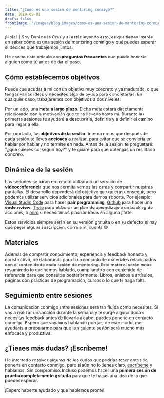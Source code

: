 ```yaml
---
title: "¿Cómo es una sesión de mentoring conmigo?"
date: 2019-09-01
draft: false
frontImage: '/images/blog-images/como-es-una-sesion-de-mentoring-conmigo.jpg'
---
```


¡Hola! 👋 Soy Dani de la Cruz y si estás leyendo esto, es que tienes interés en saber cómo es una sesión de mentoring conmigo y qué puedes esperar si decides que trabajemos juntos.

He escrito este artículo con **preguntas frecuentes** cue puede hacerse alguien como tú antes de dar el paso.

## Cómo establecemos objetivos
Puede que acudas a mi con un objetivo muy concreto y ya madurado, o que tengas varias ideas y necesites algo de ayuda para concretarlas. En cualquier caso, trabajaremos con objetivos a dos niveles:

Por un lado, una **meta a largo plazo**. Dicha meta estará directamente relacionada con la motivación que te ha llevado hasta mi. Durante las primeras sesiones te ayudaré a descubrirla, definirla y a definir el camino para llegar a ella.

Por otro lado, los **objetivos de la sesión**. Intentaremos que después de cada sesión te lleves **acciones** a realizar, para evitar que se convierta en hablar por hablar y no termine en nada. Antes de la sesión, te preguntaré: "¿qué quieres conseguir hoy?" y te guiaré para que obtengas un resultado concreto.

## Dinámica de la sesión
Las sesiones se harán en remoto utilizando un servicio de **videoconferencia** que nos permita vernos las caras y compartir nuestras pantallas. El desarrollo dependerá del objetivo que quieras conseguir, pero podemos utilizar servicios adicionales para darnos soporte. Por ejemplo: [Visual Studio Code](https://code.visualstudio.com/) para hacer **pair programming**, [Github](https://github.com/) para hacer una **code review**, [Trello](https://trello.com/) para elaborar un plan de aprendizaje o un backlog de acciones, o [miro](https://miro.com/) si necesitamos plasmar ideas en alguna parte.

Estos servicios siempre serán en su versión gratuita o en su defecto, si hay que pagar alguna suscripción, corre a mi cuenta 😄

## Materiales
Además de compartir conocimiento, experiencia y feedback honesto y constructivo; iré elaborando para ti un conjunto de materiales relacionados con el contenido de cada sesión de mentoring. Este material serán notas resumiendo lo que hemos hablado, o ampliándolo con contenido de referencia para que consultes posteriormente. Libros, enlaces a artículos, páginas con prácticas de programación, cursos o lo que te haga falta.

## Seguimiento entre sesiones
La comunicación conmigo entre sesiones será tan fluida como necesites. Si vas a realizar una acción durante la semana y te surge alguna duda o necesitas feedback antes de llevarla a cabo, puedes ponerte en contacto conmigo. Espero que vayamos hablando porque, de este modo, me ayudarás a prepararme para que la siguiente sesión será mucho más enfocada y productiva.

## ¿Tienes más dudas? ¡Escríbeme!
He intentado resolver algunas de las dudas que podrías tener antes de ponerte en contacto conmigo, pero si aún no lo tienes claro, [escríbeme](/contactar) y hablamos. Sin compromiso. Incluso podemos hacer una **primera sesión de prueba completamente gratuita** para que te hagas una idea de lo que puedes esperar.

¡Espero haberte ayudado y que hablemos pronto!
